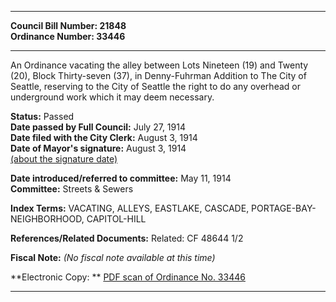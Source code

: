 * * * * *  
  
**Council Bill Number: [](#h0)[](#h2)21848**   
**Ordinance Number: 33446**  
  
* * * * *  
  
An Ordinance vacating the alley between Lots Nineteen (19) and Twenty (20), Block Thirty-seven (37), in Denny-Fuhrman Addition to The City of Seattle, reserving to the City of Seattle the right to do any overhead or underground work which it may deem necessary.  
  
**Status:** Passed   
**Date passed by Full Council:** July 27, 1914   
**Date filed with the City Clerk:** August 3, 1914   
**Date of Mayor's signature:** August 3, 1914   
[(about the signature date)](/~public/approvaldate.htm)   
  
  
**Date introduced/referred to committee:** May 11, 1914   
**Committee:** Streets & Sewers   
  
**Index Terms:** VACATING, ALLEYS, EASTLAKE, CASCADE, PORTAGE-BAY-NEIGHBORHOOD, CAPITOL-HILL  
  
**References/Related Documents:** Related: CF 48644 1/2  
  
**Fiscal Note:** *(No fiscal note available at this time)*  
  
**Electronic Copy: ** [PDF scan of Ordinance No. 33446](/~archives/Ordinances/Ord_33446.pdf)  
  
* * * * *  
